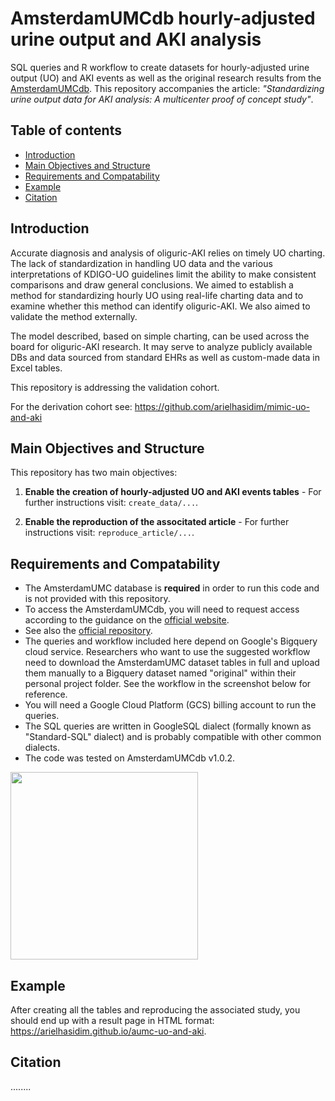 # AmsterdamUMCdb hourly-adjusted urine output and AKI analysis

SQL queries and R workflow to create datasets for hourly-adjusted urine output (UO) and AKI events as well as the original research results from the [AmsterdamUMCdb](https://amsterdammedicaldatascience.nl/amsterdamumcdb/). 
This repository accompanies the article: *"Standardizing urine output data for AKI analysis: A multicenter proof of concept study"*.

## Table of contents

* [Introduction](#introduction)
* [Main Objectives and Structure](#main-objectives-and-structure)
* [Requirements and Compatability](#requirements-and-compatability)
* [Example](#example)
* [Citation](#citation)

## Introduction

Accurate diagnosis and analysis of oliguric-AKI relies on timely UO charting. The lack of standardization in handling UO data and the various interpretations of KDIGO-UO guidelines limit the ability to make consistent comparisons and draw general conclusions. We aimed to establish a method for standardizing hourly UO using real-life charting data and to examine whether this method can identify oliguric-AKI. We also aimed to validate the method externally. 

The model described, based on simple charting, can be used across the board for oliguric-AKI research. It may serve to analyze publicly available DBs and data sourced from standard EHRs as well as custom-made data in Excel tables. 

This repository is addressing the validation cohort. 

For the derivation cohort see: https://github.com/arielhasidim/mimic-uo-and-aki

## Main Objectives and Structure

This repository has two main objectives:

1. **Enable the creation of hourly-adjusted UO and AKI events tables** - For further instructions visit: `create_data/...`.

2. **Enable the reproduction of the associtated article** - For further instructions visit: `reproduce_article/...`.

## Requirements and Compatability

 - The AmsterdamUMC database is **required** in order to run this code and is not provided with this repository. 
 - To access the AmsterdamUMCdb, you will need to request access according to the guidance on the [official website](https://amsterdammedicaldatascience.nl/amsterdamumcdb/).
 - See also the [official repository](https://github.com/AmsterdamUMC/AmsterdamUMCdb).
 - The queries and workflow included here depend on Google's Bigquery cloud service. Researchers who want to use the suggested workflow need to download the AmsterdamUMC dataset tables in full and upload them manually to a Bigquery dataset named "original" within their personal project folder. See the workflow in the screenshot below for reference.
 - You will need a Google Cloud Platform (GCS) billing account to run the queries.
 - The SQL queries are written in GoogleSQL dialect (formally known as "Standard-SQL" dialect) and is probably compatible with other common dialects.
 - The code was tested on AmsterdamUMCdb v1.0.2.

<a href="https://github.com/arielhasidim/aumc-uo-and-aki/assets/23483971/5fbf47e4-f28a-485b-a402-6daca33f9d00"><img src="https://github.com/arielhasidim/aumc-uo-and-aki/assets/23483971/5fbf47e4-f28a-485b-a402-6daca33f9d00" width="300px" ></a>

## Example

After creating all the tables and reproducing the associated study, you should end up with a result page in HTML format: https://arielhasidim.github.io/aumc-uo-and-aki.

## Citation

........
